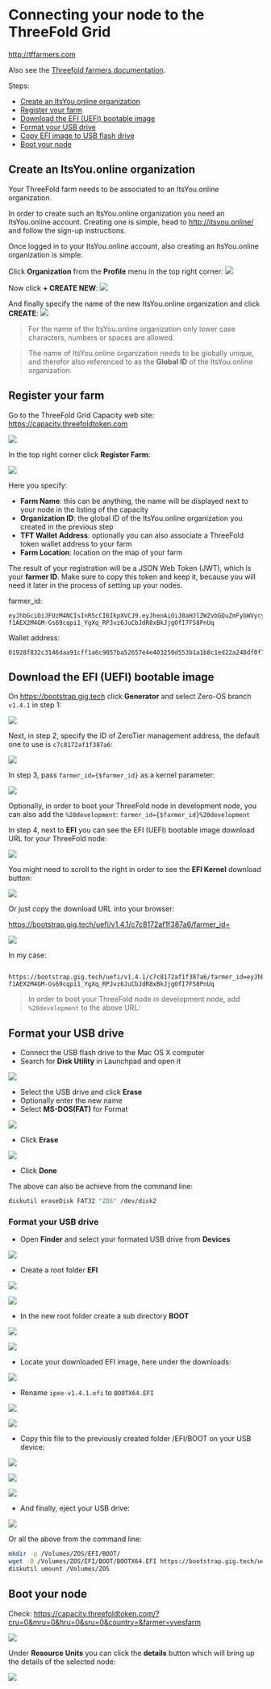# Connecting your node to the ThreeFold Grid

http://tffarmers.com

Also see the [Threefold farmers documentation](https://github.com/zero-os/home/blob/master/docs/farmers/README.md#configure-your-nodes).

Steps:
- [Create an ItsYou.online organization](#iyo-org)
- [Register your farm](#register)
- [Download the EFI (UEFI) bootable image](#download)
- [Format your USB drive](#format)
- [Copy EFI image to USB flash drive](#copy)
- [Boot your node](#boot)


<a id='iyo-org'></a>

## Create an ItsYou.online organization

Your ThreeFold farm needs to be associated to an ItsYou.online organization. 

In order to create such an ItsYou.online organization you need an ItsYou.online account. Creating one is simple, head to http://itsyou.online/ and follow the sign-up instructions.

Once logged in to your ItsYou.online account, also creating an ItsYou.online organization is simple.

Click **Organization** from the **Profile** menu in the top right corner:
![](https://raw.githubusercontent.com/zero-os/home/master/docs/farmers/images/iyo-organizations.png)

Now click **+ CREATE NEW**:
![](https://raw.githubusercontent.com/zero-os/home/master/docs/farmers/images/iyo-create-new-org.png)

And finally specify the name of the new ItsYou.online organization and click **CREATE**:
![](https://raw.githubusercontent.com/zero-os/home/master/docs/farmers/images/iyo-create-new-org2.png)

> For the name of the ItsYou.online organization only lower case characters, numbers or spaces are allowed. 

> The name of ItsYou.online organization needs to be globally unique, and therefor also referenced to as the **Global ID** of the ItsYou.online organization.


<a id='register'></a>

## Register your farm

Go to the ThreeFold Grid Capacity web site: https://capacity.threefoldtoken.com

![](images/capacity.png)

In the top right corner click **Register Farm**:

![](images/capacity2.png)

Here you specify:
- **Farm Name**: this can be anything, the name will be displayed next to your node in the listing of the capacity
- **Organization ID**: the global ID of the ItsYou.online organization you created in the previous step
- **TFT Wallet Address**: optionally you can also associate a ThreeFold token wallet address to your farm
- **Farm Location**: location on the map of your farm

The result of your registration will be a JSON Web Token (JWT), which is your **farmer ID**. Make sure to copy this token and keep it, because you will need it later in the process of setting up your nodes.







farmer_id:
```
eyJhbGciOiJFUzM4NCIsInR5cCI6IkpXVCJ9.eyJhenAiOiJ0aHJlZWZvbGQuZmFybWVycyIsImV4cCI6MTUyODI4MzY3MSwiaXNzIjoiaXRzeW91b25saW5lIiwicmVmcmVzaF90b2tlbiI6IlBJcGQ4QmlfOXAyd1drYlB0dHQ4SEZpSEJXSk4iLCJzY29wZSI6WyJ1c2VyOm1lbWJlcm9mOnl2ZXNmYXJtIl0sInVzZXJuYW1lIjoieXZlcyJ9.8siq1Tk_b6ZzM675K4Aq3SYwS5J8Lk_5W5XSIbOrUgikJteTbmNzClOPNV1gTJVOFhfE4c-f1AEX2M4GM-Gs69cqpi1_YgXq_RPJvz6JuCbJdR8xBkJjgOfI7FS8PnUq
```

Wallet address:
```
01928f832c3146daa91cff1a6c9057ba52657e4e403250d553b1a1b8c1ed22a240df0f7907454d
```

<a id='download'></a>

## Download the EFI (UEFI) bootable image


On https://bootstrap.gig.tech click **Generator** and select Zero-OS branch `v1.4.1` in step 1:

![](images/bootstrap.png)

Next, in step 2, specify the ID of ZeroTier management address, the default one to use is `c7c8172af1f387a6`:

![](images/bootstrap2.png)

In step 3, pass `farmer_id={$farmer_id}` as a kernel parameter:

![](images/bootstrap3.png)

Optionally, in order to boot your ThreeFold node in development node, you can also add the `%20development`: `farmer_id={$farmer_id}%20development`

In step 4, next to **EFI** you can see the EFI (UEFI) bootable image download URL for your ThreeFold node:

![](images/bootstrap4.png)

You might need to scroll to the right in order to see the **EFI Kernel** download button:

![](images/bootstrap5.png)

Or just copy the download URL into your browser:

 https://bootstrap.gig.tech/uefi/v1.4.1/c7c8172af1f387a6/farmer_id=<id>

![](images/download.png)

In my case:
```
 https://bootstrap.gig.tech/uefi/v1.4.1/c7c8172af1f387a6/farmer_id=eyJhbGciOiJFUzM4NCIsInR5cCI6IkpXVCJ9.eyJhenAiOiJ0aHJlZWZvbGQuZmFybWVycyIsImV4cCI6MTUyODI4MzY3MSwiaXNzIjoiaXRzeW91b25saW5lIiwicmVmcmVzaF90b2tlbiI6IlBJcGQ4QmlfOXAyd1drYlB0dHQ4SEZpSEJXSk4iLCJzY29wZSI6WyJ1c2VyOm1lbWJlcm9mOnl2ZXNmYXJtIl0sInVzZXJuYW1lIjoieXZlcyJ9.8siq1Tk_b6ZzM675K4Aq3SYwS5J8Lk_5W5XSIbOrUgikJteTbmNzClOPNV1gTJVOFhfE4c-f1AEX2M4GM-Gs69cqpi1_YgXq_RPJvz6JuCbJdR8xBkJjgOfI7FS8PnUq
```

> In order to boot your ThreeFold node in development node, add `%20development` to the above URL:


<a id='format'></a>

## Format your USB drive

- Connect the USB flash drive to the Mac OS X computer
- Search for **Disk Utility** in Launchpad and open it

![](images/disk_utility.png)

- Select the USB drive and click **Erase** 
- Optionally enter the new name
- Select **MS-DOS(FAT)** for Format

![](images/disk_utility2.png)

- Click **Erase**

![](images/disk_utility3.png)

- Click **Done**

The above can also be achieve from the command line:
```bash
diskutil eraseDisk FAT32 "ZOS" /dev/disk2
```

<a id='copy'></a>

### Format your USB drive

- Open **Finder** and select your formated USB drive from **Devices**

![](images/finder.png)

- Create a root folder **EFI** 

![](images/finder2.png)

![](images/finder3.png)

- In the new root folder create a sub directory **BOOT**

![](images/finder4.png)

![](images/finder5.png)

- Locate your downloaded EFI image, here under the downloads:

![](images/finder6.png)

- Rename `ipxe-v1.4.1.efi` to `BOOTX64.EFI`

![](images/finder7.png)

![](images/finder8.png)

- Copy this file to the previously created folder /EFI/BOOT on your USB device:

![](images/finder9.png)

![](images/finder10.png)

![](images/finder11.png)

- And finally, eject your USB drive:

![](images/finder12.png)

Or all the above from the command line:
```bash
mkdir -p /Volumes/ZOS/EFI/BOOT/
wget -O /Volumes/ZOS/EFI/BOOT/BOOTX64.EFI https://bootstrap.gig.tech/uefi/v1.4.1/c7c8172af1f387a6/farmer_id=eyJhbGciOiJFUzM4NCIsInR5cCI6IkpXVCJ9.eyJhenAiOiJ0aHJlZWZvbGQuZmFybWVycyIsImV4cCI6MTUyODI4MzY3MSwiaXNzIjoiaXRzeW91b25saW5lIiwicmVmcmVzaF90b2tlbiI6IlBJcGQ4QmlfOXAyd1drYlB0dHQ4SEZpSEJXSk4iLCJzY29wZSI6WyJ1c2VyOm1lbWJlcm9mOnl2ZXNmYXJtIl0sInVzZXJuYW1lIjoieXZlcyJ9.8siq1Tk_b6ZzM675K4Aq3SYwS5J8Lk_5W5XSIbOrUgikJteTbmNzClOPNV1gTJVOFhfE4c-f1AEX2M4GM-Gs69cqpi1_YgXq_RPJvz6JuCbJdR8xBkJjgOfI7FS8PnUq%20development
diskutil umount /Volumes/ZOS
```

<a id='boot'></a>

## Boot your node

Check:
https://capacity.threefoldtoken.com/?cru=0&mru=0&hru=0&sru=0&country=&farmer=yvesfarm

![](images/farm.png)

Under **Resource Units** you can click the **details** button which will bring up the details of the selected node:

![](images/farm_details.png)